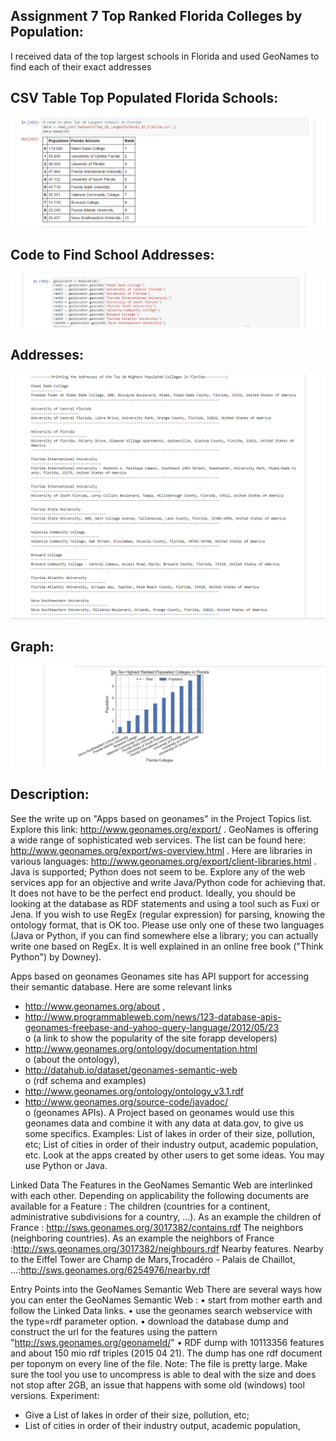 Assignment 7 Top Ranked Florida Colleges by Population:
--------------------------------------------------------
I received data of the top largest schools in Florida and used GeoNames to find each of their exact addresses 

CSV Table Top Populated Florida Schools:
-----------
![tag](https://raw.githubusercontent.com/Semantic-Web/David-T/master/Assignment%207/top10FloridaSchools.png)

Code to Find School Addresses:
-------------------------------
![tag](https://raw.githubusercontent.com/Semantic-Web/David-T/master/Assignment%207/GeonamesCodeForAddresses.png)

Addresses:
----------
![tag](https://raw.githubusercontent.com/Semantic-Web/David-T/master/Assignment%207/AddressesForTop10FloridaSchools.png)

Graph:
------
![tag](https://raw.githubusercontent.com/Semantic-Web/David-T/master/Assignment%207/Graph.png)

Description:
--------------
See the write up on "Apps based on geonames" in the Project Topics list. Explore this link: http://www.geonames.org/export/ . GeoNames is offering a wide range of sophisticated web services. The list can be found here: http://www.geonames.org/export/ws-overview.html . Here are libraries in various languages:  http://www.geonames.org/export/client-libraries.html  . Java is supported; Python does not seem to be. Explore any of the web services app for an objective and write Java/Python code for achieving that. It does not have to be the perfect end product. Ideally, you should be looking at the database as RDF statements and using a tool such as Fuxi or Jena. If you wish to use RegEx (regular expression) for parsing, knowing the ontology format, that is OK too.
Please use only one of these two languages (Java or Python, if you can find somewhere else a library; you can actually write one based on RegEx. It is well explained in an online free book ("Think Python") by Downey).

Apps based on geonames
Geonames site has API support for accessing their semantic database. Here are some relevant links 
-	http://www.geonames.org/about , 
-	http://www.programmableweb.com/news/123-database-apis-geonames-freebase-and-yahoo-query-language/2012/05/23  
o	(a link to show the popularity of the site forapp developers) 
-	http://www.geonames.org/ontology/documentation.html   
o	(about the ontology),  
-	http://datahub.io/dataset/geonames-semantic-web  
o	(rdf schema and examples) 
-	http://www.geonames.org/ontology/ontology_v3.1.rdf
-	http://www.geonames.org/source-code/javadoc/  
o	(geonames APIs). 
A Project based on geonames would use this geonames data and combine it with any data at data.gov, to give us some specifics. Examples: List of lakes in order of their size, pollution, etc; List of cities in order of their industry output, academic population, etc. Look at the apps created by other users to get some ideas. You may use Python or Java.

Linked Data
The Features in the GeoNames Semantic Web are interlinked with each other. Depending on applicability the following documents are available for a Feature :
The children (countries for a continent, administrative subdivisions for a country, ...). As an example the children of France : http://sws.geonames.org/3017382/contains.rdf
The neighbors (neighboring countries). As an example the neighbors of France :http://sws.geonames.org/3017382/neighbours.rdf
Nearby features. Nearby to the Eiffel Tower are Champ de Mars,Trocadéro - Palais de Chaillot, ...:http://sws.geonames.org/6254976/nearby.rdf


Entry Points into the GeoNames Semantic Web
There are several ways how you can enter the GeoNames Semantic Web :
•	start from mother earth and follow the Linked Data links.
•	use the geonames search webservice with the type=rdf parameter option.
•	download the database dump and construct the url for the features using the pattern "http://sws.geonames.org/geonameId/"
•	RDF dump with 10113356 features and about 150 mio rdf triples (2015 04 21). The dump has one rdf document per toponym on every line of the file. Note: The file is pretty large. Make sure the tool you use to uncompress is able to deal with the size and does not stop after 2GB, an issue that happens with some old (windows) tool versions.
Experiment:
-	Give a List of lakes in order of their size, pollution, etc; 
-	List of cities in order of their industry output, academic population,
